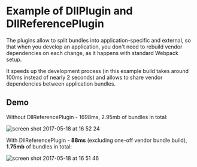# Example of DllPlugin and DllReferencePlugin

The plugins allow to split bundles into application-specific and external, so that when you develop an application, you don't need to rebuild vendor dependencies on each change, as it happens with standard Webpack setup.

It speeds up the development process (in this example build takes around 100ms instead of nearly 2 seconds) and allows to share vendor dependencies between application bundles. 

## Demo

Without DllReferencePlugin - 1698ms, 2.95mb of bundles in total:

![screen shot 2017-05-18 at 16 52 24](https://cloud.githubusercontent.com/assets/6684554/26208546/aa705e22-3bea-11e7-9749-66457237d004.png)

With DllReferencePlugin - **88ms** (excluding one-off vendor bundle build), **1.75mb** of bundles in total:

![screen shot 2017-05-18 at 16 51 46](https://cloud.githubusercontent.com/assets/6684554/26208551/acf59838-3bea-11e7-858c-00094dfcf0fd.png)
